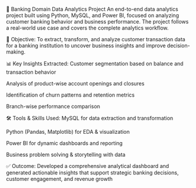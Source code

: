 🏦 Banking Domain Data Analytics Project
An end-to-end data analytics project built using Python, MySQL, and Power BI, focused on analyzing customer banking behavior and business performance. The project follows a real-world use case and covers the complete analytics workflow.

📌 Objective:
To extract, transform, and analyze customer transaction data for a banking institution to uncover business insights and improve decision-making.

📊 Key Insights Extracted:
Customer segmentation based on balance and transaction behavior

Analysis of product-wise account openings and closures

Identification of churn patterns and retention metrics

Branch-wise performance comparison

🛠 Tools & Skills Used:
MySQL for data extraction and transformation

Python (Pandas, Matplotlib) for EDA & visualization

Power BI for dynamic dashboards and reporting

Business problem solving & storytelling with data

✅ Outcome:
Developed a comprehensive analytical dashboard and generated actionable insights that support strategic banking decisions, customer engagement, and revenue growth
